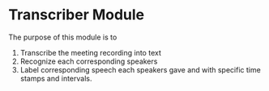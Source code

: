 # Transcriber Module
The purpose of this module is to

1. Transcribe the meeting recording into text
2. Recognize each corresponding speakers
3. Label corresponding speech each speakers gave and with specific time stamps and intervals.
